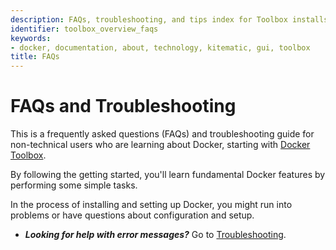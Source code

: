 ```yaml
---
description: FAQs, troubleshooting, and tips index for Toolbox installs
identifier: toolbox_overview_faqs
keywords:
- docker, documentation, about, technology, kitematic, gui, toolbox
title: FAQs
---
```


# FAQs and Troubleshooting

This is a frequently asked questions (FAQs) and troubleshooting guide for non-technical users who are learning about Docker, starting with [Docker Toolbox](https://www.docker.com/products/docker-toolbox).

By following the getting started, you'll learn fundamental Docker features by performing some simple tasks.

In the process of installing and setting up Docker, you might run into problems or have questions about configuration and setup.

* _**Looking for help with error messages?**_ Go to  [Troubleshooting](troubleshoot.md).

&nbsp;
